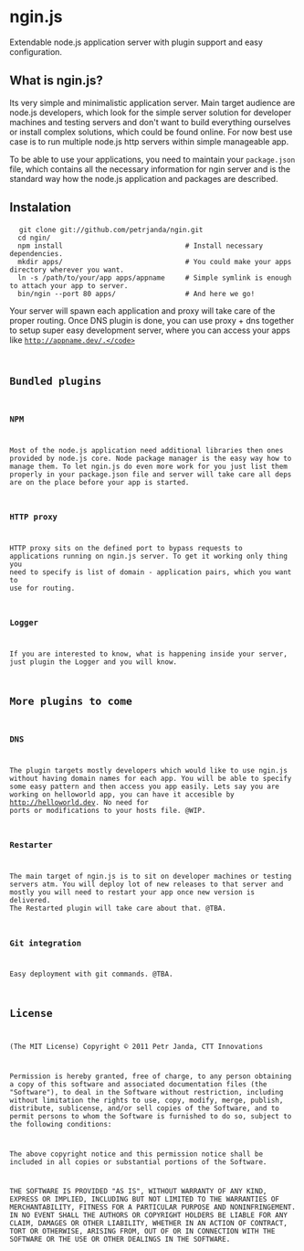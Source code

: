 # ngin.js

Extendable node.js application server with plugin support and easy configuration.

## What is ngin.js?
Its very simple and minimalistic application server. Main target audience are node.js developers, which look for the simple server
solution for developer machines and testing servers and don't want to build everything ourselves or install complex solutions, which
could be found online. For now best use case is to run multiple node.js http servers within simple manageable app.

To be able to use your applications, you need to maintain your <code>package.json</code> file, which contains all the necessary
information for ngin server and is the standard way how the node.js application and packages are described.

## Instalation

<pre>
  <code>git clone git://github.com/petrjanda/ngin.git
  cd ngin/
  npm install                              # Install necessary dependencies.
  mkdir apps/                              # You could make your apps directory wherever you want.
  ln -s /path/to/your/app apps/appname     # Simple symlink is enough to attach your app to server.
  bin/ngin --port 80 apps/                 # And here we go!</code>
</pre>

Your server will spawn each application and proxy will take care of the proper routing. Once DNS plugin is done, you can use proxy + dns together to setup super easy development server, where you can access your apps like <code>http://appname.dev/.</code>

## Bundled plugins

### NPM
Most of the node.js application need additional libraries then ones provided by node.js core. Node package manager is the easy way how to manage them. To let ngin.js do even more work for you just list them properly in your package.json file and server will take care all deps are on the place before your app is started.

### HTTP proxy
HTTP proxy sits on the defined port to bypass requests to applications running on ngin.js server. To get it working only thing you need to specify is list of domain - application pairs, which you want to use for routing.

### Logger
If you are interested to know, what is happening inside your server, just plugin the Logger and you will know.

## More plugins to come

### DNS
The plugin targets mostly developers which would like to use ngin.js without having domain names for each app. You will be able to specify some easy pattern and then access you app easily. Lets say you are working on helloworld app, you can have it accesible by http://helloworld.dev. No need for ports or modifications to your hosts file. @WIP.

### Restarter
The main target of ngin.js is to sit on developer machines or testing servers atm. You will deploy lot of new releases to that server and mostly you will need to restart your app once new version is delivered. The Restarted plugin will take care about that. @TBA.

### Git integration
Easy deployment with git commands. @TBA.

## License

(The MIT License) Copyright © 2011 Petr Janda, CTT Innovations

Permission is hereby granted, free of charge, to any person obtaining a copy of this software and associated documentation files (the "Software"), to deal in the Software without restriction, including without limitation the rights to use, copy, modify, merge, publish, distribute, sublicense, and/or sell copies of the Software, and to permit persons to whom the Software is furnished to do so, subject to the following conditions:

The above copyright notice and this permission notice shall be included in all copies or substantial portions of the Software.

THE SOFTWARE IS PROVIDED "AS IS", WITHOUT WARRANTY OF ANY KIND, EXPRESS OR IMPLIED, INCLUDING BUT NOT LIMITED TO THE WARRANTIES OF MERCHANTABILITY, FITNESS FOR A PARTICULAR PURPOSE AND NONINFRINGEMENT. IN NO EVENT SHALL THE AUTHORS OR COPYRIGHT HOLDERS BE LIABLE FOR ANY CLAIM, DAMAGES OR OTHER LIABILITY, WHETHER IN AN ACTION OF CONTRACT, TORT OR OTHERWISE, ARISING FROM, OUT OF OR IN CONNECTION WITH THE SOFTWARE OR THE USE OR OTHER DEALINGS IN THE SOFTWARE.